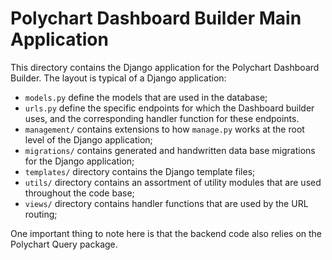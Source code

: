 Polychart Dashboard Builder Main Application
============================================
This directory contains the Django application for the Polychart Dashboard
Builder. The layout is typical of a Django application:

  * `models.py` define the models that are used in the database;
  * `urls.py` define the specific endpoints for which the Dashboard builder
    uses, and the corresponding handler function for these endpoints.
  * `management/` contains extensions to how `manage.py` works at the root level
    of the Django application;
  * `migrations/` contains generated and handwritten data base migrations for
    the Django application;
  * `templates/` directory contains the Django template files;
  * `utils/` directory contains an assortment of utility modules that are used
    throughout the code base;
  * `views/` directory contains handler functions that are used by the URL
    routing;

One important thing to note here is that the backend code also relies on the
Polychart Query package.
